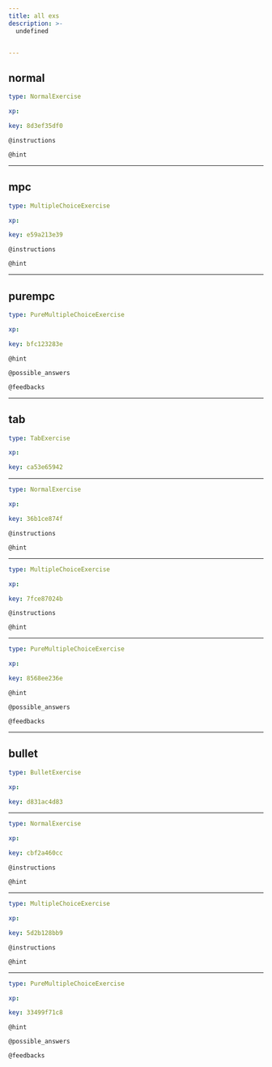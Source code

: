 ```yaml
---
title: all exs
description: >-
  undefined


---
```

## normal

```yaml
type: NormalExercise

xp: 

key: 8d3ef35df0
```



`@instructions`


`@hint`











---
## mpc

```yaml
type: MultipleChoiceExercise

xp: 

key: e59a213e39
```



`@instructions`


`@hint`











---
## purempc

```yaml
type: PureMultipleChoiceExercise

xp: 

key: bfc123283e
```




`@hint`






`@possible_answers`


`@feedbacks`





---
## tab

```yaml
type: TabExercise

xp: 

key: ca53e65942
```













***



```yaml
type: NormalExercise

xp: 

key: 36b1ce874f
```



`@instructions`


`@hint`












***



```yaml
type: MultipleChoiceExercise

xp: 

key: 7fce87024b
```



`@instructions`


`@hint`












***



```yaml
type: PureMultipleChoiceExercise

xp: 

key: 8568ee236e
```




`@hint`






`@possible_answers`


`@feedbacks`






---
## bullet

```yaml
type: BulletExercise

xp: 

key: d831ac4d83
```













***



```yaml
type: NormalExercise

xp: 

key: cbf2a460cc
```



`@instructions`


`@hint`












***



```yaml
type: MultipleChoiceExercise

xp: 

key: 5d2b128bb9
```



`@instructions`


`@hint`












***



```yaml
type: PureMultipleChoiceExercise

xp: 

key: 33499f71c8
```




`@hint`






`@possible_answers`


`@feedbacks`





